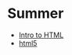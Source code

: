 # Summer

<ul>
<li><a href="intro_to_html/Index.html" target="_blank"> Intro to HTML</a></li>
<li><a href="html5/index.html" target="_blank"> html5 </a></li>
</ul>